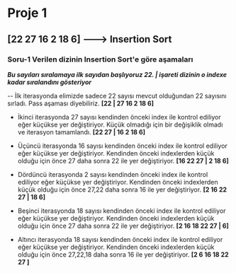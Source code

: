 # Proje 1

##  [22 27 16 2 18 6] ---> Insertion Sort 

### Soru-1 Verilen dizinin Insertion Sort'e göre aşamaları



***Bu sayıları sıralamaya ilk sayıdan başlıyoruz 22. | işareti dizinin o indexe kadar sıralandını gösteriyor***

-- İlk iterasyonda elimizde sadece 22 sayısı mevcut olduğundan  22 sayısını sırladı. Pass aşaması diyebiliriz.
**[22 | 27 16 2 18 6]**  

- İkinci iterasyonda 27 sayısı kendinden önceki index ile kontrol ediliyor eğer küçükse yer değiştiriyor. Küçük olmadığı için bir değişiklik olmadı ve iterasyon tamamlandı.
**[22  27 | 16 2 18 6]**  
 
- Üçüncü iterasyonda 16 sayısı kendinden önceki index ile kontrol ediliyor eğer küçükse yer değiştiriyor. Kendinden önceki indexlerden küçük olduğu için önce 27 daha sonra 22 ile yer değiştiriyor. 
**[16 22  27 | 2 18 6]** 

- Dördüncü iterasyonda 2 sayısı kendinden önceki index ile kontrol ediliyor eğer küçükse yer değiştiriyor. Kendinden önceki indexlerden küçük olduğu için önce 27,22 daha sonra 16 ile yer değiştiriyor. 
**[2 16 22  27 | 18 6]** 

- Beşinci iterasyonda 18 sayısı kendinden önceki index ile kontrol ediliyor eğer küçükse yer değiştiriyor. Kendinden önceki indexlerden küçük olduğu için önce 27 daha sonra 22 ile yer değiştiriyor.
**[2 16 18 22  27 | 6]** 

- Altıncı iterasyonda  18 sayısı kendinden önceki index ile kontrol ediliyor eğer küçükse yer değiştiriyor. Kendinden önceki indexlerden küçük olduğu için önce 27,22,18 daha sonra 16 ile yer değiştiriyor.
**[2  6 16 18 22  27 ]** 



